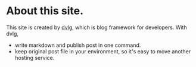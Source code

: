 # About this site.
This site is created by [dvlg](https://github.com/tsbkw/dvlg), which is blog framework for developers.
With dvlg,
* write markdown and publish post in one command.
* keep original post file in your environment, so it's easy to move another hosting service.